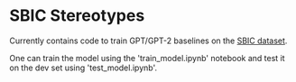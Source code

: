 # SBIC Stereotypes

Currently contains code to train GPT/GPT-2 baselines on the [SBIC dataset](https://homes.cs.washington.edu/~msap/social-bias-frames/).

One can train the model using the 'train_model.ipynb' notebook and test it on the dev set using 'test_model.ipynb'.

